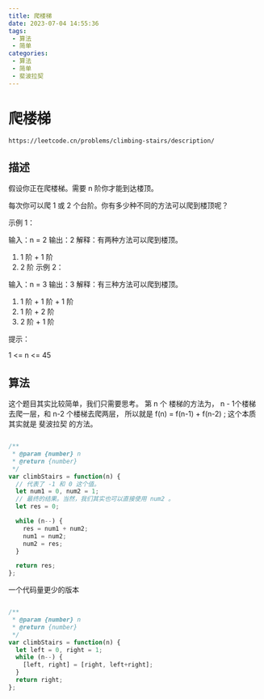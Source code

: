 ```yaml
---
title: 爬楼梯
date: 2023-07-04 14:55:36
tags:
 - 算法
 - 简单
categories:
 - 算法
 - 简单
 - 斐波拉契
---
```



# 爬楼梯

```
https://leetcode.cn/problems/climbing-stairs/description/
```

## 描述

假设你正在爬楼梯。需要 n 阶你才能到达楼顶。

每次你可以爬 1 或 2 个台阶。你有多少种不同的方法可以爬到楼顶呢？

 

示例 1：

输入：n = 2
输出：2
解释：有两种方法可以爬到楼顶。
1. 1 阶 + 1 阶
2. 2 阶
示例 2：

输入：n = 3
输出：3
解释：有三种方法可以爬到楼顶。
1. 1 阶 + 1 阶 + 1 阶
2. 1 阶 + 2 阶
3. 2 阶 + 1 阶
 

提示：

1 <= n <= 45


## 算法

这个题目其实比较简单，我们只需要思考。
第 n 个 楼梯的方法为， n - 1个楼梯去爬一层，和 n-2 个楼梯去爬两层，
所以就是 f(n) = f(n-1) + f(n-2) ;
这个本质其实就是 斐波拉契 的方法。


```JavaScript

/**
 * @param {number} n
 * @return {number}
 */
var climbStairs = function(n) {
  // 代表了 -1 和 0 这个值。
  let num1 = 0, num2 = 1;
  // 最终的结果。当然，我们其实也可以直接使用 num2 。
  let res = 0;

  while (n--) {
    res = num1 + num2;
    num1 = num2;
    num2 = res;
  }

  return res;
};

```


一个代码量更少的版本
```JavaScript

/**
 * @param {number} n
 * @return {number}
 */
var climbStairs = function(n) {
  let left = 0, right = 1;
  while (n--) {
    [left, right] = [right, left+right];
  }
  return right;
};

```